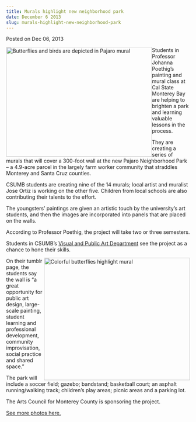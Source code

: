 ```yaml
---
title: Murals highlight new neighborhood park
date: December 6 2013
slug: murals-highlight-new-neighborhood-park
---
```


 



<span class="date">Posted on Dec 06, 2013    </span>
<p><img alt="Butterflies and birds are depicted in Pajaro mural" src="https://news.csumb.edu/sites/default/files/65/attachments/news/images/mural_for_web.jpg" style="float:left; width:400px; height:300px">Students in
Professor Johanna Poethig&#x2019;s painting and mural class at Cal State
Monterey Bay are helping to brighten a park and learning valuable
lessons in the process.</img></p>
<p>They are creating a series of murals that will cover a 300-foot
wall at the new Pajaro Neighborhood Park &#x2013; a 4.9-acre parcel in the
largely farm worker community that straddles Monterey and Santa
Cruz counties.</p>
<p>CSUMB students are creating nine of the 14 murals; local artist
and muralist Jose Ortiz is working on the other five. Children from
local schools are also contributing their talents to the
effort.</p>
<p>The youngsters&#x2019; paintings are given an artistic touch by the
university&#x2019;s art students, and then the images are incorporated
into panels that are placed on the walls.</p>
<p>According to Professor Poethig, the project will take two or
three semesters.</p>
<p>Students in CSUMB&#x2019;s <a href="https://vpa.csumb.edu" rel="nofollow">Visual and Public Art Department</a> see the project as
a chance to hone their skills.</p>
<p><img alt="Colorful butterflies highlight mural" src="https://news.csumb.edu/sites/default/files/65/attachments/news/images/pajaro_butterflies_for_web.jpg" style="float:right; width:400px; height:335px">On their tumblr
page, the students say the wall is &#x201C;a great opportunity for public
art design, large-scale painting, student learning and professional
development, community improvisation, social practice and shared
space.&#x201D;</img></p>
<p>The park will include a soccer field; gazebo; bandstand;
basketball court; an asphalt running/walking track; children&#x2019;s play
areas; picnic areas and a parking lot.</p>
<p>The Arts Council for Monterey County is sponsoring the
project.</p>
<p><a href="../../../../gallery/murals-highlight-pajaro-park.html" rel="nofollow">See more photos here.</a></p>





```
